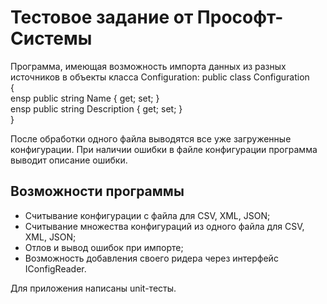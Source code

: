 # Тестовое задание от Прософт-Системы
Программа, имеющая возможность импорта данных из разных источников в объекты класса Configuration:
public class Configuration  
{  
ensp public string Name { get; set; }  
ensp public string Description { get; set; }  
}  

После обработки одного файла выводятся все уже загруженные конфигурации.
При наличии ошибки в файле конфигурации программа выводит описание ошибки. 

## Возможности программы
* Считывание конфигурации с файла для CSV, XML, JSON;
* Считывание множества конфигураций из одного файла для CSV, XML, JSON;
* Отлов и вывод ошибок при импорте;
* Возможность добавления своего ридера через интерфейс IConfigReader.

Для приложения написаны unit-тесты.
